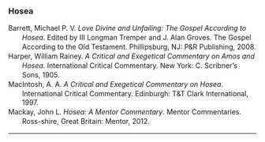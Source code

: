 ### Hosea

<div class="csl-bib-body" style="line-height: 1.35; margin-left: 2em; text-indent:-2em;">
  <div class="csl-entry">Barrett, Michael P. V. <i>Love Divine and Unfailing: The Gospel According to Hosea</i>. Edited by III Longman Tremper and J. Alan Groves. The Gospel According to the Old Testament. Phillipsburg, NJ: P&amp;R Publishing, 2008.</div>
  <span class="Z3988" title="url_ver=Z39.88-2004&amp;ctx_ver=Z39.88-2004&amp;rfr_id=info%3Asid%2Fzotero.org%3A2&amp;rft_val_fmt=info%3Aofi%2Ffmt%3Akev%3Amtx%3Abook&amp;rft.genre=book&amp;rft.btitle=Love%20Divine%20and%20Unfailing%3A%20The%20Gospel%20according%20to%20Hosea&amp;rft.place=Phillipsburg%2C%20NJ&amp;rft.publisher=P%26R%20Publishing&amp;rft.series=The%20Gospel%20according%20to%20the%20Old%20Testament&amp;rft.aufirst=Michael%20P.%20V.&amp;rft.aulast=Barrett&amp;rft.au=Michael%20P.%20V.%20Barrett&amp;rft.au=III%2C%20Tremper%20Longman&amp;rft.au=J.%20Alan%20Groves&amp;rft.date=2008"></span>
  <div class="csl-entry">Harper, William Rainey. <i>A Critical and Exegetical Commentary on Amos and Hosea</i>. International Critical Commentary. New York: C. Scribner’s Sons, 1905.</div>
  <span class="Z3988" title="url_ver=Z39.88-2004&amp;ctx_ver=Z39.88-2004&amp;rfr_id=info%3Asid%2Fzotero.org%3A2&amp;rft_val_fmt=info%3Aofi%2Ffmt%3Akev%3Amtx%3Abook&amp;rft.genre=book&amp;rft.btitle=A%20critical%20and%20exegetical%20commentary%20on%20Amos%20and%20Hosea&amp;rft.place=New%20York&amp;rft.publisher=C.%20Scribner%E2%80%99s%20Sons&amp;rft.series=International%20Critical%20Commentary&amp;rft.aufirst=William%20Rainey&amp;rft.aulast=Harper&amp;rft.au=William%20Rainey%20Harper&amp;rft.date=1905"></span>
  <div class="csl-entry">MacIntosh, A. A. <i>A Critical and Exegetical Commentary on Hosea</i>. International Critical Commentary. Edinburgh: T&amp;T Clark International, 1997.</div>
  <span class="Z3988" title="url_ver=Z39.88-2004&amp;ctx_ver=Z39.88-2004&amp;rfr_id=info%3Asid%2Fzotero.org%3A2&amp;rft_val_fmt=info%3Aofi%2Ffmt%3Akev%3Amtx%3Abook&amp;rft.genre=book&amp;rft.btitle=A%20critical%20and%20exegetical%20commentary%20on%20Hosea&amp;rft.place=Edinburgh&amp;rft.publisher=T%26T%20Clark%20International&amp;rft.series=International%20Critical%20Commentary&amp;rft.aufirst=A.%20A.&amp;rft.aulast=MacIntosh&amp;rft.au=A.%20A.%20MacIntosh&amp;rft.date=1997"></span>
  <div class="csl-entry">Mackay, John L. <i>Hosea: A Mentor Commentary</i>. Mentor Commentaries. Ross-shire, Great Britain: Mentor, 2012.</div>
  <span class="Z3988" title="url_ver=Z39.88-2004&amp;ctx_ver=Z39.88-2004&amp;rfr_id=info%3Asid%2Fzotero.org%3A2&amp;rft_val_fmt=info%3Aofi%2Ffmt%3Akev%3Amtx%3Abook&amp;rft.genre=book&amp;rft.btitle=Hosea%3A%20A%20Mentor%20Commentary&amp;rft.place=Ross-shire%2C%20Great%20Britain&amp;rft.publisher=Mentor&amp;rft.series=Mentor%20Commentaries&amp;rft.aufirst=John%20L.&amp;rft.aulast=Mackay&amp;rft.au=John%20L.%20Mackay&amp;rft.date=2012"></span>
</div>

<hr>
